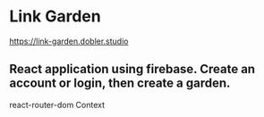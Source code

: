# Link Garden

https://link-garden.dobler.studio

## React application using firebase. Create an account or login, then create a garden.

react-router-dom
Context
